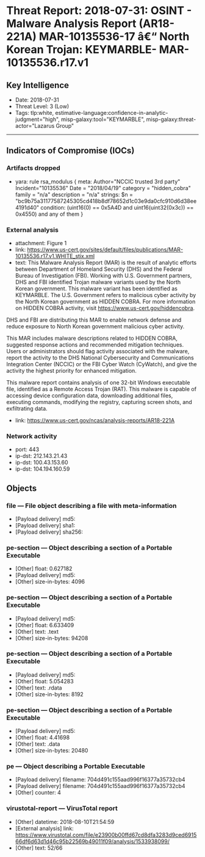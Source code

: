 # Threat Report: 2018-07-31: OSINT - Malware Analysis Report (AR18-221A) MAR-10135536-17 â€“ North Korean Trojan: KEYMARBLE- MAR-10135536.r17.v1


## Key Intelligence
* Date: 2018-07-31
* Threat Level: 3 (Low)
* Tags: tlp:white, estimative-language:confidence-in-analytic-judgment="high", misp-galaxy:tool="KEYMARBLE", misp-galaxy:threat-actor="Lazarus Group"

---

## Indicators of Compromise (IOCs)
### Artifacts dropped
* yara: rule rsa_modulus { meta: Author="NCCIC trusted 3rd party" Incident="10135536" Date = "2018/04/19" category = "hidden_cobra" family = "n/a" description = "n/a" strings: $n = "bc9b75a31177587245305cd418b8df78652d1c03e9da0cfc910d6d38ee4191d40" condition: (uint16(0) == 0x5A4D and uint16(uint32(0x3c)) == 0x4550) and any of them }

### External analysis
* attachment: Figure 1
* link: https://www.us-cert.gov/sites/default/files/publications/MAR-10135536.r17.v1.WHITE_stix.xml
* text: This Malware Analysis Report (MAR) is the result of analytic efforts between Department of Homeland Security (DHS) and the Federal Bureau of Investigation (FBI). Working with U.S. Government partners, DHS and FBI identified Trojan malware variants used by the North Korean government. This malware variant has been identified as KEYMARBLE. The U.S. Government refers to malicious cyber activity by the North Korean government as HIDDEN COBRA. For more information on HIDDEN COBRA activity, visit https://www.us-cert.gov/hiddencobra.

DHS and FBI are distributing this MAR to enable network defense and reduce exposure to North Korean government malicious cyber activity.

This MAR includes malware descriptions related to HIDDEN COBRA, suggested response actions and recommended mitigation techniques. Users or administrators should flag activity associated with the malware, report the activity to the DHS National Cybersecurity and Communications Integration Center (NCCIC) or the FBI Cyber Watch (CyWatch), and give the activity the highest priority for enhanced mitigation.

This malware report contains analysis of one 32-bit Windows executable file, identified as a Remote Access Trojan (RAT). This malware is capable of accessing device configuration data, downloading additional files, executing commands, modifying the registry, capturing screen shots, and exfiltrating data.
* link: https://www.us-cert.gov/ncas/analysis-reports/AR18-221A

### Network activity
* port: 443
* ip-dst: 212.143.21.43
* ip-dst: 100.43.153.60
* ip-dst: 104.194.160.59

## Objects
### file — File object describing a file with meta-information
* [Payload delivery] md5: <md5>
* [Payload delivery] sha1: <sha1>
* [Payload delivery] sha256: <sha256>

### pe-section — Object describing a section of a Portable Executable
* [Other] float: 0.627182
* [Payload delivery] md5: <md5>
* [Other] size-in-bytes: 4096

### pe-section — Object describing a section of a Portable Executable
* [Payload delivery] md5: <md5>
* [Other] float: 6.633409
* [Other] text: .text
* [Other] size-in-bytes: 94208

### pe-section — Object describing a section of a Portable Executable
* [Payload delivery] md5: <md5>
* [Other] float: 5.054283
* [Other] text: .rdata
* [Other] size-in-bytes: 8192

### pe-section — Object describing a section of a Portable Executable
* [Payload delivery] md5: <md5>
* [Other] float: 4.41698
* [Other] text: .data
* [Other] size-in-bytes: 20480

### pe — Object describing a Portable Executable
* [Payload delivery] filename: 704d491c155aad996f16377a35732cb4
* [Payload delivery] filename: 704d491c155aad996f16377a35732cb4
* [Other] counter: 4

### virustotal-report — VirusTotal report
* [Other] datetime: 2018-08-10T21:54:59
* [External analysis] link: https://www.virustotal.com/file/e23900b00ffd67cd8dfa3283d9ced691566df6d63d1d46c95b22569b49011f09/analysis/1533938099/
* [Other] text: 52/66
